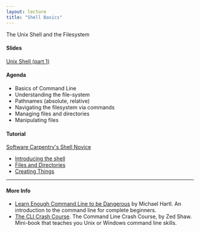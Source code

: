 ```yaml
---
layout: lecture
title: "Shell Basics"
---
```


<p class="message">
  The Unix Shell and the Filesystem
</p>


<h4>
	<span class="fa fa-picture-o fa-lg main-list-item-icon"></span>
	Slides
</h4>

<a href="https://docs.google.com/presentation/d/1QKFuvlVwJdQ2cUCOLS6Bx0ADxx80gyTrU0GL7PzKZV8/pub?start=false&loop=false&delayms=3000" target="_blank">Unix Shell (part 1)</a><br>


<h4>
	<span class="fa fa-bars fa-lg main-list-item-icon"></span>
	Agenda
</h4>

- Basics of Command Line
- Understanding the file-system
- Pathnames (absolute, relative)
- Navigating the filesystem via commands
- Managing files and directories
- Manipulating files


<h4>
	<span class="fa fa-code fa-lg main-list-item-icon"></span>
	Tutorial
</h4>

<a href="http://swcarpentry.github.io/shell-novice/" target="_blank">Software Carpentry's Shell Novice</a>

- [Introducing the shell](http://swcarpentry.github.io/shell-novice/00-intro.html)
- [Files and Directories](http://swcarpentry.github.io/shell-novice/01-filedir.html)
- [Creating Things](http://swcarpentry.github.io/shell-novice/02-create.html)


------


<h4>
	<span class="fa fa-info-circle fa-lg main-list-item-icon"></span>
	More Info
</h4>

- [Learn Enough Command Line to be Dangerous](http://www.learnenough.com/command-line-tutorial) by Michael Hartl. An introduction to the command line for complete beginners.
- [The CLI Crash Course](http://cli.learncodethehardway.org/). The Command Line Crash Course, by Zed Shaw. Mini-book that teaches you Unix or Windows command line skills.

